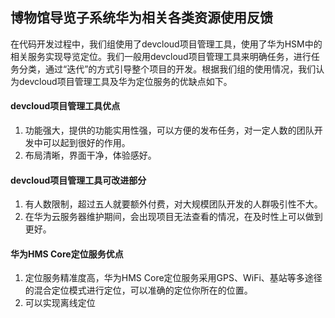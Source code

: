 ## 博物馆导览子系统华为相关各类资源使用反馈
在代码开发过程中，我们组使用了devcloud项目管理工具，使用了华为HSM中的相关服务实现导览定位。我们一般用devcloud项目管理工具来明确任务，进行任务分类，通过“迭代”的方式引导整个项目的开发。根据我们组的使用情况，我们认为devcloud项目管理工具及华为定位服务的优缺点如下。
#### devcloud项目管理工具优点

1. 功能强大，提供的功能实用性强，可以方便的发布任务，对一定人数的团队开发中可以起到很好的作用。
2. 布局清晰，界面干净，体验感好。

#### devcloud项目管理工具可改进部分

1. 有人数限制，超过五人就要额外付费，对大规模团队开发的人群吸引性不大。
2. 在华为云服务器维护期间，会出现项目无法查看的情况，在及时性上可以做到更好。

#### 华为HMS Core定位服务优点

1. 定位服务精准度高，华为HMS Core定位服务采用GPS、WiFi、基站等多途径的混合定位模式进行定位，可以准确的定位你所在的位置。
2. 可以实现离线定位

